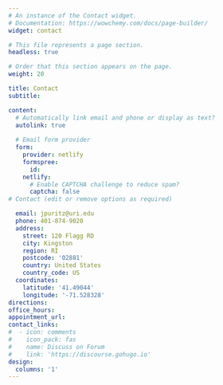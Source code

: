 ```yaml
---
# An instance of the Contact widget.
# Documentation: https://wowchemy.com/docs/page-builder/
widget: contact

# This file represents a page section.
headless: true

# Order that this section appears on the page.
weight: 20

title: Contact
subtitle:

content:
  # Automatically link email and phone or display as text?
  autolink: true
  
  # Email form provider
  form:
    provider: netlify
    formspree:
      id:
    netlify:
      # Enable CAPTCHA challenge to reduce spam?
      captcha: false
# Contact (edit or remove options as required)

  email: jpuritz@uri.edu
  phone: 401-874-9020
  address:
    street: 120 Flagg RD
    city: Kingston
    region: RI
    postcode: '02881'
    country: United States
    country_code: US
  coordinates:
    latitude: '41.49044'
    longitude: '-71.528328'
directions: 
office_hours:
appointment_url: 
contact_links:
#  - icon: comments
#    icon_pack: fas
#    name: Discuss on Forum
#    link: 'https://discourse.gohugo.io'
design:
  columns: '1'
---
```



